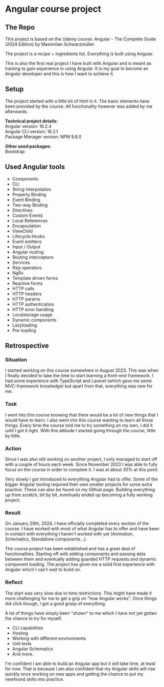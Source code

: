 # Angular course project

## The Repo
This project is based on the Udemy course: Angular - The Complete Guide (2024 Edition) by Maximilian Schwarzmüller.


The project is a recipe + ingredients list. Everything is built using Angular.


This is also the first real project I have built with Angular and is meant as training to gain experience in using Angular. It is my goal to become an Angular developer and this is how I want to achieve it.

## Setup
The project started with a little bit of html in it. The basic elements have been provided by the course. All functionality however was added by me afterwards.

**Technical project details:**  
Angular version: 16.2.4  
Angular CLI version: 16.2.1  
Package Manager version: NPM 9.8.0  

**Other used packages:**  
Bootstrap

## Used Angular tools
* Components
* CLI
* String Interpolation
* Property Binding
* Event Binding
* Two-way Binding
* Directives
* Custom Events
* Local References
* Encapsulation
* ViewChild
* Lifecycle Hooks
* Event emitters
* Input / Output
* Angular routing
* Routing interceptors
* Services
* Rxjs operators
* NgRx
* Template driven forms
* Reactive forms
* HTTP calls
* HTTP headers
* HTTP params
* HTTP authentication
* HTTP error handling
* Localstorage usage
* Dynamic components
* Lazyloading
* Pre-loading

## Retrospective   

### Situation
I started working on this course somewhere in August 2023. This was when I finally decided to take the time to start learning a front-end framework. I had some experience with TypeScript and Laravel (which gave me some MVC-framework knowledge) but apart from that, everything was new for me.

### Task
I went into this course knowing that there would be a lot of new things that I would have to learn. I also went into this course wanting to learn all those things. Every time the course told me to try something on my own, I did it until I got it right. With this attitude I started going through the course, little by little.

### Action
Since I was also still working on another project, I only managed to start off with a couple of hours each week. Since November 2023 I was able to fully focus on the course in order to complete it. I was at about 30% at this point.

Very slowly I got introduced to everything Angular had to offer. Some of the bigger Angular tooling required their own smaller projects for some extra practice. These can also be found on my Github page. Building everything up from scratch, bit by bit, eventually ended up becoming a fully working project.

### Result
On January 29th, 2024, I have officially completed every section of the course. I have worked with most of what Angular has to offer and have been in contact with everything I haven't worked with yet (Animation, Schematics, Standalone components...).

The course project has been established and has a great deal of functionalities. Starting off with adding components and passing data between them and eventually adding guarded HTTP requests and dynamic component loading. The project has given me a solid first experience with Angular which I can't wait to build on.

### Reflect
The start was very slow due to time restrictions. This might have made it more challenging for me to get a grip on "how Angular works". Once things did click though, I got a good grasp of everything.

A lot of things have simply been "shown" to me which I have not yet gotten the chance to try for myself.
- CLI capabilities
- Hosting
- Working with different environments
- Unit tests
- Angular Schematics
- And more.
  
I'm confident I am able to build an Angular app but it will take time, at least for now. That is because I am also confident that my Angular skills will rise quickly once working on new apps and getting the chance to put my newfound skills into practice.